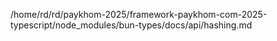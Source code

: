 /home/rd/rd/paykhom-2025/framework-paykhom-com-2025-typescript/node_modules/bun-types/docs/api/hashing.md